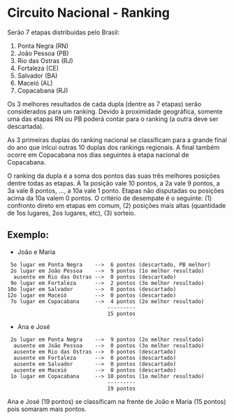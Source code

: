 # Circuito Nacional - Ranking

Serão 7 etapas distribuídas pelo Brasil:

1. Ponta Negra (RN)
2. João Pessoa (PB)
3. Rio das Ostras (RJ)
4. Fortaleza (CE)
5. Salvador (BA)
6. Maceió (AL)
7. Copacabana (RJ)

Os 3 melhores resultados de cada dupla (dentre as 7 etapas) serão considerados para um ranking.
Devido à proximidade geográfica, somente uma das etapas RN ou PB poderá contar para o ranking (a outra deve ser descartada).

As 3 primeiras duplas do ranking nacional se classificam para a grande final do ano que inlcui outras 10 duplas dos rankings regionais.
A final também ocorre em Copacabana nos dias seguintes à etapa nacional de Copacabana.

O ranking da dupla é a soma dos pontos das suas três melhores posições dentre todas as etapas.
A 1a posição vale 10 pontos, a 2a vale 9 pontos, a 3a vale 8 pontos, ..., a 10a vale 1 ponto.
Etapas não disputadas ou posições acima da 10a valem 0 pontos.
O critério de desempate é o seguinte: (1) confronto direto em etapas em comum, (2) posições mais altas (quantidade de 1os lugares, 2os lugares, etc), (3) sorteio.

## Exemplo:

- João e Maria

```
 5o lugar em Ponta Negra    -->  6 pontos (descartado, PB melhor)
 2o lugar em João Pessoa    -->  9 pontos (1o melhor resultado)
  ausente em Rio das Ostras -->  0 pontos (descartado)
 9o lugar em Fortaleza      -->  2 pontos (3o melhor resultado)
10o lugar em Salvador       -->  0 pontos (descartado)
12o lugar em Maceió         -->  0 pontos (descartado)
 7o lugar em Copacabana     -->  4 pontos (2o melhor resultado)
                                ---------
                                15 pontos
```

- Ana e José

```
 2o lugar em Ponta Negra    -->  9 pontos (2o melhor resultado)
  ausente em João Pessoa    -->  0 pontos (3o melhor resultado)
  ausente em Rio das Ostras -->  0 pontos (descartado)
  ausente em Fortaleza      -->  0 pontos (descartado)
  ausente em Salvador       -->  0 pontos (descartado)
  ausente em Maceió         -->  0 pontos (descartado)
 1o lugar em Copacabana     --> 10 pontos (1o melhor resultado)
                                ---------
                                19 pontos
```

Ana e José (19 pontos) se classificam na frente de João e Maria (15 pontos) pois somaram mais pontos.
